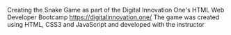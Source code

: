 Creating the Snake Game as part of the Digital Innovation One's HTML Web Developer Bootcamp https://digitalinnovation.one/
The game was created using HTML, CSS3 and JavaScript and developed with the instructor
